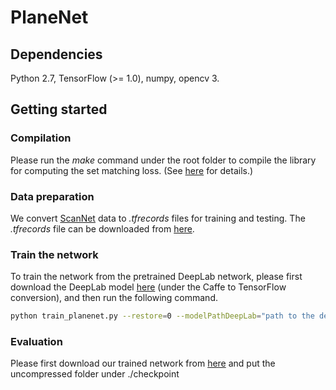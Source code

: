 # PlaneNet

## Dependencies
Python 2.7, TensorFlow (>= 1.0), numpy, opencv 3.

## Getting started
### Compilation
Please run the *make* command under the root folder to compile the library for computing the set matching loss. (See [here](https://github.com/fanhqme/PointSetGeneration) for details.)

### Data preparation
We convert [ScanNet](http://www.scan-net.org/) data to *.tfrecords* files for training and testing. The *.tfrecords* file can be downloaded from [here](https://mega.nz/#!IvAixABb!PD3wJtXX_6W3qtfKZQtl_P07mYPLwWst3cwbvuTXlSY).

### Train the network
To train the network from the pretrained DeepLab network, please first download the DeepLab model [here](https://github.com/DrSleep/tensorflow-deeplab-resnet) (under the Caffe to TensorFlow conversion), and then run the following command.

```bash
python train_planenet.py --restore=0 --modelPathDeepLab="path to the deep lab model" --rootFolder="folder which contains tfrecords files"
```

### Evaluation
Please first download our trained network from [here](https://mega.nz/#!sjpT2DiQ!Uo-6hxyldmtnPoKk3TTdUHKZADRGy6nIPlmAeVzJs_8) and put the uncompressed folder under ./checkpoint

